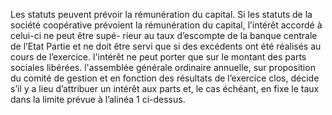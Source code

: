 Les statuts peuvent prévoir la rémunération du capital. Si les statuts de la société coopérative prévoient la rémunération du capital, l’intérêt accordé à celui-ci ne peut être supé- rieur au taux d’escompte de la banque centrale de l’Etat Partie et ne doit être servi que si des excédents ont été réalisés au cours de l’exercice. l'intérêt ne peut porter que sur le montant des parts sociales libérées.
l'assemblée générale ordinaire annuelle, sur proposition du comité de gestion et en fonction des résultats de l’exercice clos, décide s’il y a lieu d’attribuer un intérêt aux parts et, le cas échéant, en fixe le taux dans la limite prévue à l’alinéa 1 ci-dessus.